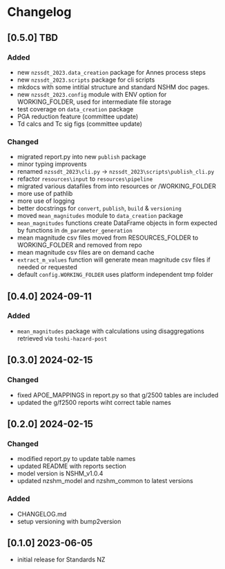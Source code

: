 # Changelog

## [0.5.0] TBD

### Added
 - new `nzssdt_2023.data_creation` package for Annes process steps
 - new `nzssdt_2023.scripts` package for cli scripts
 - mkdocs with some intitial structure and standard NSHM doc pages.
 - new `nzssdt_2023.config` module with ENV option for WORKING_FOLDER, used for intermediate file storage
 - test coverage on `data_creation` package
 - PGA reduction feature (committee update)
 - Td calcs and Tc sig figs (committee update)

### Changed
 - migrated report.py into new `publish` package
 - minor typing improvents
 - renamed `nzssdt_2023\cli.py` -> `nzssdt_2023\scripts\publish_cli.py`
 - refactor `resources\input` to `resources\pipeline`
 - migrated various datafiles from into resources or /WORKING_FOLDER
 - more use of pathlib
 - more use of logging
 - better docstrings for `convert`, `publish`, `build` & `versioning`
 - moved `mean_magnitudes` module to `data_creation` package
 - `mean_magnitudes` functions create DataFrame objects in form expected by functions in `dm_parameter_generation`
 - mean magnitude csv files moved from RESOURCES_FOLDER to WORKING_FOLDER and removed from repo
 - mean magnitude csv files are on demand cache
 - `extract_m_values` function will generate mean magnitude csv files if needed or requested
 - default `config.WORKING_FOLDER` uses platform independent tmp folder

## [0.4.0] 2024-09-11

### Added
 - `mean_magnitudes` package with calculations using disaggregations retrieved via `toshi-hazard-post`

## [0.3.0] 2024-02-15

### Changed
 - fixed APOE_MAPPINGS in report.py so that g/2500 tables are included
 - updated the g/f2500 reports wiht correct table names

## [0.2.0] 2024-02-15

### Changed
 - modified report.py to update table names
 - updated README with reports section
 - model version is NSHM_v1.0.4
 - updated nzshm_model and nzshm_common to latest versions

### Added
 - CHANGELOG.md
 - setup versioning with bump2version

## [0.1.0] 2023-06-05

 - initial release for Standards NZ

